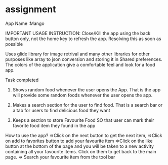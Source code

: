 # assignment
App Name :Mango

IMPORTANT USAGE INSTRUCTION: Close/Kill the app using the back button only, not the home key to refresh the app. 
Resolving this as soon as possible


Uses glide library for image retrival and many other libraries for other purposes like array to json conversion and storing it in Shared preferences. The colors of the application give a comfortable feel and look for a food app.

Task completed

1) Shows random food whenever the user opens the App.
That is the app will provide some random foods whenever the user opens the app.

2) Makes a search section for the user to find food.
That is a search bar or a tab for users to find delicious food they want

3) Keeps a section to store Favourite Food
SO that user can mark their favorite food item they found in the app

How to use the app? =>Click on the next button to get the next item, =>Click on add to favorites button to add your favourite item =>Click on the like button at the bottom of the page and you will be taken to a new activity containing all your favourite items. Click on them to get back to the main page. => Search your favourite item from the tool bar
